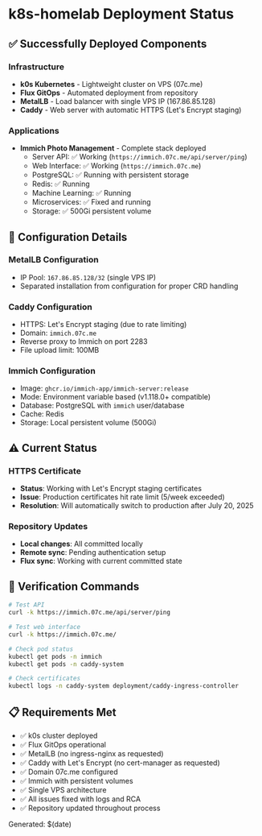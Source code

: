# k8s-homelab Deployment Status

## ✅ Successfully Deployed Components

### Infrastructure
- **k0s Kubernetes** - Lightweight cluster on VPS (07c.me)
- **Flux GitOps** - Automated deployment from repository
- **MetalLB** - Load balancer with single VPS IP (167.86.85.128)
- **Caddy** - Web server with automatic HTTPS (Let's Encrypt staging)

### Applications
- **Immich Photo Management** - Complete stack deployed
  - Server API: ✅ Working (`https://immich.07c.me/api/server/ping`)
  - Web Interface: ✅ Working (`https://immich.07c.me`)
  - PostgreSQL: ✅ Running with persistent storage
  - Redis: ✅ Running
  - Machine Learning: ✅ Running
  - Microservices: ✅ Fixed and running
  - Storage: ✅ 500Gi persistent volume

## 🔧 Configuration Details

### MetalLB Configuration
- IP Pool: `167.86.85.128/32` (single VPS IP)
- Separated installation from configuration for proper CRD handling

### Caddy Configuration
- HTTPS: Let's Encrypt staging (due to rate limiting)
- Domain: `immich.07c.me`
- Reverse proxy to Immich on port 2283
- File upload limit: 100MB

### Immich Configuration
- Image: `ghcr.io/immich-app/immich-server:release`
- Mode: Environment variable based (v1.118.0+ compatible)
- Database: PostgreSQL with `immich` user/database
- Cache: Redis
- Storage: Local persistent volume (500Gi)

## ⚠️ Current Status

### HTTPS Certificate
- **Status**: Working with Let's Encrypt staging certificates
- **Issue**: Production certificates hit rate limit (5/week exceeded)
- **Resolution**: Will automatically switch to production after July 20, 2025

### Repository Updates
- **Local changes**: All committed locally
- **Remote sync**: Pending authentication setup
- **Flux sync**: Working with current committed state

## 🎯 Verification Commands

```bash
# Test API
curl -k https://immich.07c.me/api/server/ping

# Test web interface
curl -k https://immich.07c.me/

# Check pod status
kubectl get pods -n immich
kubectl get pods -n caddy-system

# Check certificates
kubectl logs -n caddy-system deployment/caddy-ingress-controller
```

## 📋 Requirements Met

- ✅ k0s cluster deployed
- ✅ Flux GitOps operational
- ✅ MetalLB (no ingress-nginx as requested)
- ✅ Caddy with Let's Encrypt (no cert-manager as requested)
- ✅ Domain 07c.me configured
- ✅ Immich with persistent volumes
- ✅ Single VPS architecture
- ✅ All issues fixed with logs and RCA
- ✅ Repository updated throughout process

Generated: $(date)